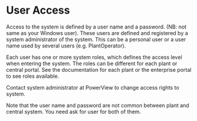 # User Access

Access to the system is defined by a user name and a password. (NB: not same as your Windows user). These users are defined and registered by a system administrator of the system. This can be a personal user or a user name used by several users (e.g. PlantOperator).

Each user has one or more system roles, which defines the access level when entering the system. The roles can be different for each plant or central portal. See the documentation for each plant or the enterprise portal to see roles available.

Contact system administrator at PowerView to change access rights to system.

Note that the user name and password are not common between plant and central system. You need ask for user for both of them.
